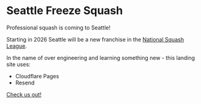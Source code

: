 # Seattle Freeze Squash

Professional squash is coming to Seattle!

Starting in 2026 Seattle will be a new franchise in the [National Squash League](https://nslsport.com/).

In the name of over engineering and learning something new - this landing site uses:

- Cloudflare Pages
- Resend

[Check us out!](https://seattlefreezesquash.com)

